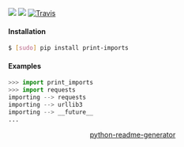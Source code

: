 <!--
https://pypi.org/project/readme-generator/
https://pypi.org/project/python-readme-generator/
-->

[![](https://img.shields.io/pypi/pyversions/print-imports.svg?longCache=True)](https://pypi.org/project/print-imports/)
[![](https://img.shields.io/pypi/v/print-imports.svg?maxAge=3600)](https://pypi.org/project/print-imports/)
[![Travis](https://api.travis-ci.org/looking-for-a-job/print-imports.py.svg?branch=master)](https://travis-ci.org/looking-for-a-job/print-imports.py/)

#### Installation
```bash
$ [sudo] pip install print-imports
```

#### Examples
```python
>>> import print_imports
>>> import requests
importing --> requests
importing --> urllib3
importing --> __future__
...
```

<p align="center">
    <a href="https://pypi.org/project/python-readme-generator/">python-readme-generator</a>
</p>